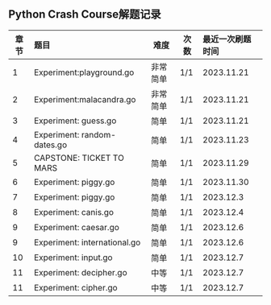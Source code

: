 ## Python Crash Course解题记录

| 章节 | **题目**               | **难度** | **次数** | **最近一次刷题时间** |
| ---- | :--------------------------- | -------------- | -------------- | :------------------------- |
| 1    | Experiment:playground.go     | 非常简单       | 1/1            | 2023.11.21                 |
| 2    | Experiment:malacandra.go     | 非常简单       | 1/1            | 2023.11.21                 |
| 3    | Experiment: guess.go         | 简单           | 1/1            | 2023.11.21                 |
| 4    | Experiment: random-dates.go  | 简单           | 1/1            | 2023.11.23                 |
| 5    | CAPSTONE: TICKET TO MARS     | 简单           | 1/1            | 2023.11.29                 |
| 6    | Experiment: piggy.go         | 简单           | 1/1            | 2023.11.30                 |
| 7    | Experiment: piggy.go         | 简单           | 1/1            | 2023.12.3                  |
| 8    | Experiment: canis.go         | 简单           | 1/1            | 2023.12.4                  |
| 9    | Experiment: caesar.go        | 简单           | 1/1            | 2023.12.6                  |
| 9    | Experiment: international.go | 简单           | 1/1            | 2023.12.6                  |
| 10   | Experiment: input.go         | 简单           | 1/1            | 2023.12.7                  |
| 11   | Experiment: decipher.go      | 中等           | 1/1            | 2023.12.7                  |
| 11   | Experiment: cipher.go        | 中等           | 1/1            | 2023.12.7                  |
